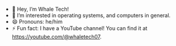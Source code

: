 - 👋 Hey, I’m Whale Tech!
- 👀 I’m interested in operating systems, and computers in general.
- 😄 Pronouns: he/him
- ⚡ Fun fact: I have a YouTube channel! You can find it at https://youtube.com/@whaletech07.
